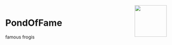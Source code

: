 <img align="right" height="100" src="http://img.todepond.com/IMG/CleanTode.png">

# PondOfFame

famous frogis
